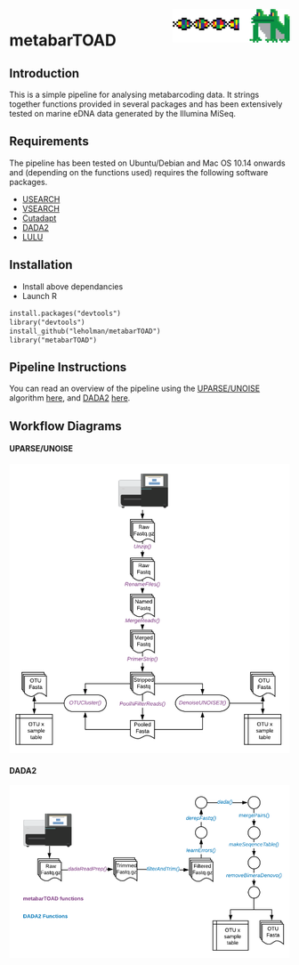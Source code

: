 <img src="/images/Metabartoad.png" align="right" height="60">

# metabarTOAD 

## Introduction
This is a simple pipeline for analysing metabarcoding data. It strings together functions provided in several packages and has been extensively tested on marine eDNA data generated by the Illumina MiSeq.

## Requirements
The pipeline has been tested on Ubuntu/Debian and Mac OS 10.14 onwards and (depending on the functions used) requires the following software packages.

* [USEARCH](https://www.drive5.com)
* [VSEARCH](https://github.com/torognes/vsearch) 
* [Cutadapt](https://cutadapt.readthedocs.io/en/stable/guide.html)
* [DADA2](https://benjjneb.github.io/dada2/dada-installation.html)
* [LULU](https://github.com/tobiasgf/lulu)

## Installation
* Install above dependancies 
* Launch R 
```
install.packages("devtools")
library("devtools")
install_github("leholman/metabarTOAD")
library("metabarTOAD")
```
## Pipeline Instructions
You can read an overview of the pipeline using the [UPARSE/UNOISE](http://www.drive5.com/uparse/) algorithm [here](https://github.com/leholman/metabarTOAD/tree/master/vignettes/workflowdada2.pdf), and [DADA2](https://benjjneb.github.io/dada2/index.html) [here](https://github.com/leholman/metabarTOAD/tree/master/vignettes/UPARSEworkflow.pdf).

## Workflow Diagrams
#### UPARSE/UNOISE 
<img src="images/workflow.png" width=600>

#### DADA2 
<img src="images/dada2workflow.png" width=600>
